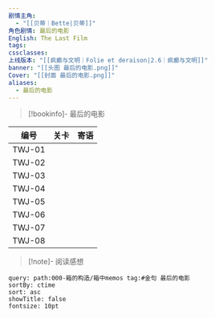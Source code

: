 ```yaml
---
剧情主角:
  - "[[贝蒂｜Bette|贝蒂]]"
角色剧情: 最后的电影
English: The Last Film
tags: 
cssclasses: 
上线版本: "[[疯癫与文明｜Folie et deraison|2.6｜疯癫与文明]]"
banner: "[[头图 最后的电影.png]]"
Cover: "[[封面 最后的电影.png]]"
aliases:
  - 最后的电影
---
```

> [!bookinfo]- 最后的电影
> 
> 
|   编号   | 关卡  | 寄语  |
| :----: | :-: | :-: |
| TWJ-01 |     |     |
| TWJ-02 |     |     |
| TWJ-03 |     |     |
| TWJ-04 |     |     |
| TWJ-05 |     |     |
| TWJ-06 |     |     |
| TWJ-07 |     |     |
| TWJ-08 |     |     |

> [!note]- 阅读感想

~~~~note-gallery
query: path:000-箱的构造/箱中memos tag:#金句 最后的电影
sortBy: ctime
sort: asc
showTitle: false
fontsize: 10pt
~~~~

